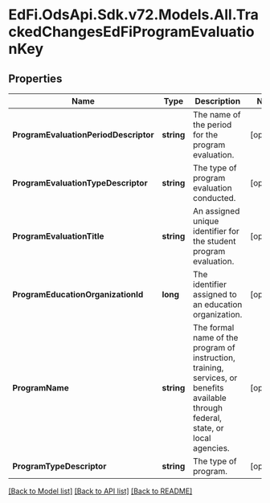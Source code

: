 # EdFi.OdsApi.Sdk.v72.Models.All.TrackedChangesEdFiProgramEvaluationKey

## Properties

Name | Type | Description | Notes
------------ | ------------- | ------------- | -------------
**ProgramEvaluationPeriodDescriptor** | **string** | The name of the period for the program evaluation. | [optional] 
**ProgramEvaluationTypeDescriptor** | **string** | The type of program evaluation conducted. | [optional] 
**ProgramEvaluationTitle** | **string** | An assigned unique identifier for the student program evaluation. | [optional] 
**ProgramEducationOrganizationId** | **long** | The identifier assigned to an education organization. | [optional] 
**ProgramName** | **string** | The formal name of the program of instruction, training, services, or benefits available through federal, state, or local agencies. | [optional] 
**ProgramTypeDescriptor** | **string** | The type of program. | [optional] 

[[Back to Model list]](../README.md#documentation-for-models) [[Back to API list]](../README.md#documentation-for-api-endpoints) [[Back to README]](../README.md)

